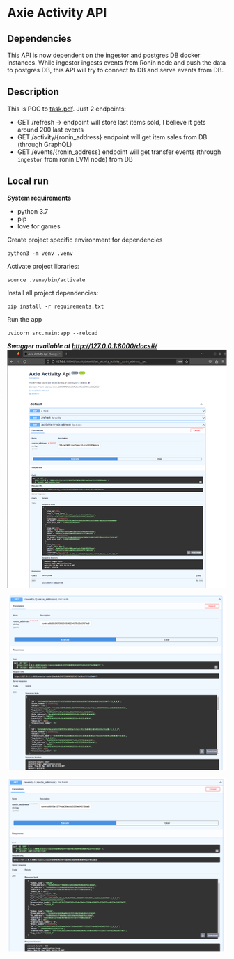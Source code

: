 # Axie Activity API

## Dependencies

This API is now dependent on the ingestor and postgres DB docker instances. 
While ingestor ingests events from Ronin node and push the data to postgres DB,
this API will try to connect to DB and serve events from DB.

## Description

This is POC to [task.pdf](task.pdf). Just 2 endpoints: 

- GET /refresh -> endpoint will store last items sold, I believe it gets around 200 last events
- GET /activity/{ronin_address} endpoint will get item sales from DB (through GraphQL)
- GET /events/{ronin_address} endpoint will get transfer events (through `ingestor` from ronin EVM node) from DB

## Local run

**System requirements**
- python 3.7
- pip
- love for games

Create project specific environment for dependencies

    python3 -m venv .venv

Activate project libraries:

    source .venv/bin/activate

Install all project dependencies:

    pip install -r requirements.txt

Run the app

    uvicorn src.main:app --reload 


***Swagger available at http://127.0.0.1:8000/docs#/***
![Example request](swagger.png "example request")

![Activity from GraphQL](GETactivity.png "activity from API")

![Events from EVM node](GETevents.png "events from EVM node")
